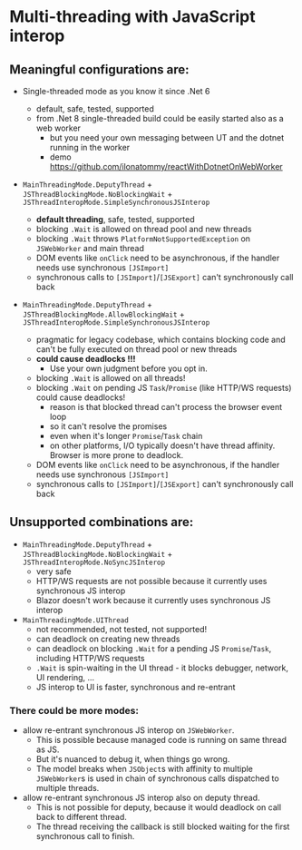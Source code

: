 # Multi-threading with JavaScript interop

## Meaningful configurations are:

 * Single-threaded mode as you know it since .Net 6
    - default, safe, tested, supported
    - from .Net 8 single-threaded build could be easily started also as a web worker
       - but you need your own messaging between UT and the dotnet running in the worker
       - demo https://github.com/ilonatommy/reactWithDotnetOnWebWorker
 * `MainThreadingMode.DeputyThread` + `JSThreadBlockingMode.NoBlockingWait` + `JSThreadInteropMode.SimpleSynchronousJSInterop`
    + **default threading**, safe, tested, supported
    + blocking `.Wait` is allowed on thread pool and new threads
    - blocking `.Wait` throws `PlatformNotSupportedException` on `JSWebWorker` and main thread
    - DOM events like `onClick` need to be asynchronous, if the handler needs use synchronous `[JSImport]`
    - synchronous calls to `[JSImport]`/`[JSExport]` can't synchronously call back

 * `MainThreadingMode.DeputyThread` + `JSThreadBlockingMode.AllowBlockingWait` + `JSThreadInteropMode.SimpleSynchronousJSInterop`
    + pragmatic for legacy codebase, which contains blocking code and can't be fully executed on thread pool or new threads
    - **could cause deadlocks !!!**
        - Use your own judgment before you opt in.
    - blocking `.Wait` is allowed on all threads!
    - blocking `.Wait` on pending JS `Task`/`Promise` (like HTTP/WS requests) could cause deadlocks!
        - reason is that blocked thread can't process the browser event loop
        - so it can't resolve the promises
        - even when it's longer `Promise`/`Task` chain
        - on other platforms, I/O typically doesn't have thread affinity. Browser is more prone to deadlock.
    - DOM events like `onClick` need to be asynchronous, if the handler needs use synchronous `[JSImport]`
    - synchronous calls to `[JSImport]`/`[JSExport]` can't synchronously call back

## Unsupported combinations are:
 * `MainThreadingMode.DeputyThread` + `JSThreadBlockingMode.NoBlockingWait` + `JSThreadInteropMode.NoSyncJSInterop`
    + very safe
    - HTTP/WS requests are not possible because it currently uses synchronous JS interop
    - Blazor doesn't work because it currently uses synchronous JS interop
 * `MainThreadingMode.UIThread`
    - not recommended, not tested, not supported!
    - can deadlock on creating new threads
    - can deadlock on blocking `.Wait` for a pending JS `Promise`/`Task`, including HTTP/WS requests
    - `.Wait` is spin-waiting in the UI thread - it blocks debugger, network, UI rendering, ...
    + JS interop to UI is faster, synchronous and re-entrant

### There could be more modes:
 - allow re-entrant synchronous JS interop on `JSWebWorker`.
    - This is possible because managed code is running on same thread as JS.
    - But it's nuanced to debug it, when things go wrong.
    - The model breaks when `JSObject`s with affinity to multiple `JSWebWorker`s is used in chain of synchronous calls dispatched to multiple threads.
 - allow re-entrant synchronous JS interop also on deputy thread.
    - This is not possible for deputy, because it would deadlock on call back to different thread.
    - The thread receiving the callback is still blocked waiting for the first synchronous call to finish.
